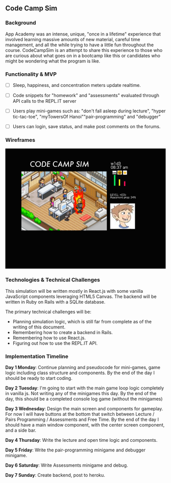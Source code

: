 ## Code Camp Sim

### Background

App Academy was an intense, unique, "once in a lifetime" experience that involved learning massive amounts of new material, careful time management, and all the while trying to have a little fun throughout the course.  CodeCampSim is an attempt to share this experience to those who are curious about what goes on in a bootcamp like this or candidates who might be wondering what the program is like.

### Functionality & MVP

- [ ] Sleep, happiness, and concentration meters update realtime.
- [ ] Code snippets for "homework" and "assessments" evaluated through API calls to the REPL.IT server
- [ ] Users play mini-games such as: "don't fall asleep during lecture", "hyper tic-tac-toe", "myTowersOf Hanoi""pair-programming" and "debugger"
- [ ] Users can login, save status, and make post comments on the forums.


### Wireframes

![wireframes](https://github.com/Eihcir0/code_camp_sim/blob/master/docs/wireframe.jpg)

### Technologies & Technical Challenges

This simulation will be written mostly in React.js with some vanilla JavaScript components leveraging HTML5 Canvas.  The backend will be written in Ruby on Rails with a SQLite database.  

The primary technical challenges will be:

- Planning simulation logic, which is still far from complete as of the writing of this document.
- Remembering how to create a backend in Rails.
- Remembering how to use React.js.
- Figuring out how to use the REPL.IT API.

### Implementation Timeline

**Day 1 Monday**: Continue planning and pseudocode for mini-games, game logic including class structure and components.  By the end of the day I should be ready to start coding.

**Day 2 Tuesday**:
I'm going to start with the main game loop logic completely in vanilla js.  Not writing any of the minigames this day.  By the end of the day, this should be a completed console log game (without the minigames)

**Day 3 Wednesday**:
Design the main screen and components for gameplay.  For now I will have buttons at the bottom that switch between Lecture / Pairs Programming / Assessments and Free Time.  By the end of the day I should have a main window component, with the center screen component, and a side bar.


**Day 4 Thursday**:
Write the lecture and open time logic and components.  

**Day 5 Friday**: Write the pair-programming minigame and debugger minigame.


**Day 6 Saturday**: Write Assessments minigame and debug.

**Day 7 Sunday**: Create backend, post to heroku.
